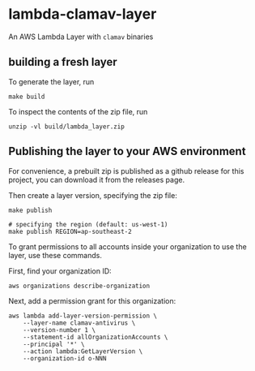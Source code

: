 # lambda-clamav-layer

An AWS Lambda Layer with `clamav` binaries

## building a fresh layer

To generate the layer, run

```shell
make build
```

To inspect the contents of the zip file, run

```shell
unzip -vl build/lambda_layer.zip
```

## Publishing the layer to your AWS environment

For convenience, a prebuilt zip is published as a github release for this
project, you can download it from the releases page.

Then create a layer version, specifying the zip file:

```shell
make publish

# specifying the region (default: us-west-1)
make publish REGION=ap-southeast-2
```

To grant permissions to all accounts inside your organization to use the layer,
use these commands.

First, find your organization ID:

```shell
aws organizations describe-organization
```

Next, add a permission grant for this organization:

```shell
aws lambda add-layer-version-permission \
    --layer-name clamav-antivirus \
    --version-number 1 \
    --statement-id allOrganizationAccounts \
    --principal '*' \
    --action lambda:GetLayerVersion \
    --organization-id o-NNN
```
